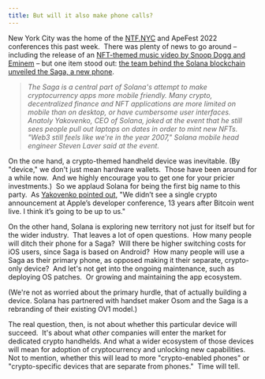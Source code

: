 ```yaml
---
title: But will it also make phone calls?
---
```

New York City was the home of the [NTF.](http://NTF.NYC)[NYC](https://www.nft.nyc) and ApeFest 2022 conferences this past week.  There was plenty of news to go around – including the release of an [NFT-themed music video by Snoop Dogg and Eminem](https://www.theverge.com/2022/6/24/23181936/bayc-eminem-snoop-dogg-yuga-labs-nft) – but one item stood out: [the team behind the Solana blockchain unveiled the Saga, a new phone](https://www.cnet.com/tech/mobile/solana-saga-is-a-fancy-android-phone-for-crypto-traders/). 

> _The Saga is a central part of Solana's attempt to make cryptocurrency apps more mobile friendly. Many crypto, decentralized finance and NFT applications are more limited on mobile than on desktop, or have cumbersome user interfaces. Anatoly Yakovenko, CEO of Solana, joked at the event that he still sees people pull out laptops on dates in order to mint new NFTs. "Web3 still feels like we're in the year 2007," Solana mobile head engineer Steven Laver said at the event._

On the one hand, a crypto-themed handheld device was inevitable. (By "device," we don't just mean hardware wallets.  Those have been around for a while now.  And we highly encourage you to get one for your pricier investments.)  So we applaud Solana for being the first big name to this party.  As [Yakovenko pointed out](https://www.theverge.com/2022/6/23/23180421/osom-solana-saga-android-crypto-phone-announced-sms), "We didn’t see a single crypto announcement at Apple’s developer conference, 13 years after Bitcoin went live. I think it’s going to be up to us."

On the other hand, Solana is exploring new territory not just for itself but for the wider industry.  That leaves a lot of open questions.  How many people will ditch their phone for a Saga?  Will there be higher switching costs for iOS users, since Saga is based on Android?  How many people will use a Saga as their primary phone, as opposed making it their separate, crypto-only device?  And let's not get into the ongoing maintenance, such as deploying OS patches.  Or growing and maintaining the app ecosystem.

(We're not as worried about the primary hurdle, that of actually building a device. Solana has partnered with handset maker Osom and the Saga is a rebranding of their existing OV1 model.)

The real question, then, is not about whether this particular device will succeed.  It's about what _other_ companies will enter the market for dedicated crypto handhelds. And what a wider ecosystem of those devices will mean for adoption of cryptocurrency and unlocking new capabilities.  Not to mention, whether this will lead to more "crypto-enabled phones" or "crypto-specific devices that are separate from phones."  Time will tell.